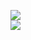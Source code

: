[![](https://img.shields.io/badge/Made%20With-Github%20Spray-lightgrey.svg?style=for-the-badge&logo=github)](https://github.com/Annihil/github-spray#3754)  
[![](https://i.imgur.com/2DrTn0Z.gif)](https://github.com/Annihil/github-spray)